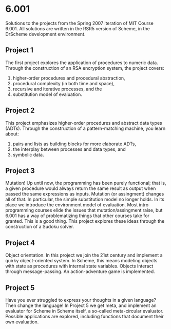 # 6.001

Solutions to the projects from the Spring 2007 iteration of MIT Course 6.001. All solutions are written in the RSR5 version of Scheme, in the DrScheme development environment.

## Project 1
The first project explores the application of procedures to numeric data. Through the construction of an RSA encryption system, the project covers:

1. higher-order procedures and procedural abstraction,
2. procedural complexity (in both time and space), 
3. recursive and iterative processes, and the
4. substitution model of evaluation.

## Project 2
This project emphasizes higher-order procedures and abstract data types (ADTs). Through the construction of a pattern-matching machine, you learn about: 

1. pairs and lists as building blocks for more elaborate ADTs,
2. the interplay between processes and data types, and
3. symbolic data.

## Project 3
Mutation! Up until now, the programming has been purely functional; that is, a given procedure would always return the same result as output when passed the same expressions as inputs. Mutation (or assingment) changes all of that. In particular, the simple substitution model no longer holds. In its place we introduce the environment model of evaluation. Most intro programming courses elide the issues that mutation/assingment raise, but 6.001 has a way of problematizing things that other courses take for granted. This is a good thing. This project explores these ideas through the construction of a Sudoku solver. 

## Project 4
Object orientation. In this project we join the 21st century and implement a quirky object-oriented system. In Scheme, this means modeling objects with state as procedures with internal state variables. Objects interact through message-passing. An action-adventure game is implemented. 

## Project 5
Have you ever struggled to express your thoughts in a given language? Then change the language! In Project 5 we get meta, and implement an evaluator for Scheme in Scheme itself, a so-called meta-circular evaluator. Possible applications are explored, including functions that document their own evaluation.
